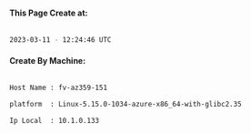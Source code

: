 
   
#### This Page Create at:

```bash

2023-03-11 - 12:24:46 UTC

```

#### Create By Machine:

```bash

Host Name : fv-az359-151

platform  : Linux-5.15.0-1034-azure-x86_64-with-glibc2.35

Ip Local  : 10.1.0.133

```

